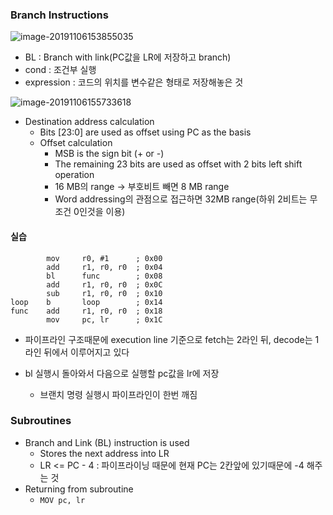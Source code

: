 ### Branch Instructions

![image-20191106153855035](C:\Users\user\AppData\Roaming\Typora\typora-user-images\image-20191106153855035.png)

- BL : Branch with link(PC값을 LR에 저장하고 branch)
- cond : 조건부 실행
- expression : 코드의 위치를 변수같은 형태로 저장해놓은 것

![image-20191106155733618](C:\Users\user\AppData\Roaming\Typora\typora-user-images\image-20191106155733618.png)

- Destination address calculation
  - Bits [23:0] are used as offset using PC as the basis
  - Offset calculation
    - MSB is the sign bit (+ or -)
    - The remaining 23 bits are used as offset with 2 bits left shift operation
    - 16 MB의 range -> 부호비트 빼면 8 MB range
    - Word addressing의 관점으로 접근하면 32MB range(하위 2비트는 무조건 0인것을 이용)

#### 실습

~~~assembly
		mov		r0, #1		; 0x00
		add		r1, r0, r0	; 0x04
		bl		func		; 0x08
		add		r1, r0, r0	; 0x0C
		sub		r1, r0, r0	; 0x10
loop	b		loop		; 0x14
func	add		r1, r0, r0	; 0x18
		mov		pc, lr		; 0x1C
~~~

- 파이프라인 구조때문에 execution line 기준으로 fetch는 2라인 뒤, decode는 1라인 뒤에서 이루어지고 있다

- bl 실행시 돌아와서 다음으로 실행할 pc값을 lr에 저장
  - 브랜치 명령 실행시 파이프라인이 한번 깨짐

### Subroutines

- Branch and Link (BL) instruction is used
  - Stores the next address into LR
  - LR <= PC - 4  : 파이프라이닝 때문에 현재 PC는 2칸앞에 있기때문에 -4 해주는 것
- Returning from subroutine
  - `MOV pc, lr`